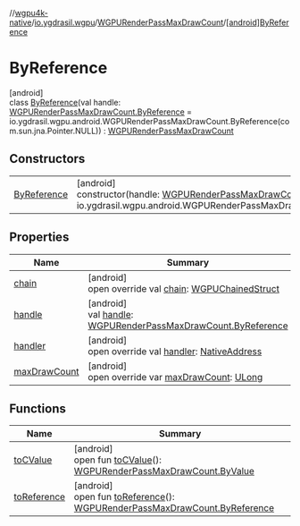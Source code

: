 //[wgpu4k-native](../../../../index.md)/[io.ygdrasil.wgpu](../../index.md)/[WGPURenderPassMaxDrawCount](../index.md)/[[android]ByReference](index.md)

# ByReference

[android]\
class [ByReference](index.md)(val handle: [WGPURenderPassMaxDrawCount.ByReference](../../../io.ygdrasil.wgpu.android/-w-g-p-u-render-pass-max-draw-count/-by-reference/index.md) = io.ygdrasil.wgpu.android.WGPURenderPassMaxDrawCount.ByReference(com.sun.jna.Pointer.NULL)) : [WGPURenderPassMaxDrawCount](../index.md)

## Constructors

| | |
|---|---|
| [ByReference](-by-reference.md) | [android]<br>constructor(handle: [WGPURenderPassMaxDrawCount.ByReference](../../../io.ygdrasil.wgpu.android/-w-g-p-u-render-pass-max-draw-count/-by-reference/index.md) = io.ygdrasil.wgpu.android.WGPURenderPassMaxDrawCount.ByReference(com.sun.jna.Pointer.NULL)) |

## Properties

| Name | Summary |
|---|---|
| [chain](chain.md) | [android]<br>open override val [chain](chain.md): [WGPUChainedStruct](../../-w-g-p-u-chained-struct/index.md) |
| [handle](handle.md) | [android]<br>val [handle](handle.md): [WGPURenderPassMaxDrawCount.ByReference](../../../io.ygdrasil.wgpu.android/-w-g-p-u-render-pass-max-draw-count/-by-reference/index.md) |
| [handler](handler.md) | [android]<br>open override val [handler](handler.md): [NativeAddress](../../../ffi/-native-address/index.md) |
| [maxDrawCount](max-draw-count.md) | [android]<br>open override var [maxDrawCount](max-draw-count.md): [ULong](https://kotlinlang.org/api/core/kotlin-stdlib/kotlin/-u-long/index.html) |

## Functions

| Name | Summary |
|---|---|
| [toCValue](../[android]to-c-value.md) | [android]<br>open fun [toCValue](../[android]to-c-value.md)(): [WGPURenderPassMaxDrawCount.ByValue](../../../io.ygdrasil.wgpu.android/-w-g-p-u-render-pass-max-draw-count/-by-value/index.md) |
| [toReference](../to-reference.md) | [android]<br>open fun [toReference](../to-reference.md)(): [WGPURenderPassMaxDrawCount.ByReference](../../../io.ygdrasil.wgpu.android/-w-g-p-u-render-pass-max-draw-count/-by-reference/index.md) |